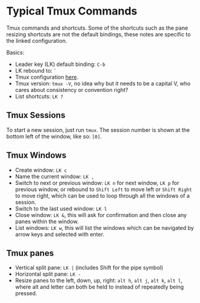 # Typical Tmux Commands

Tmux commands and shortcuts. Some of the shortcuts such as the pane resizing shortcuts are not the default bindings, these notes are specific to the linked configuration.

Basics:

* Leader key (LK) default binding: `C-b`
* LK rebound to: ``` ` ```
* Tmux configuration [here](https://github.com/JoshDoug/dotfiles/blob/master/.tmux.conf).
* Tmux version: `tmux -V`, no idea why but it needs to be a capital V, who cares about consistency or convention right?
* List shortcuts: `LK ?`

## Tmux Sessions

To start a new session, just run `tmux`. The session number is shown at the bottom left of the window, like so: `[0]`.

## Tmux Windows

* Create window: `LK c`
* Name the current window: `LK ,`
* Switch to next or previous window: `LK n` for next window, `LK p` for previous window, or rebound to `Shift Left` to move left or `Shift Right` to move right, which can be used to loop through all the windows of a session.
* Switch to the last used window: `LK l`
* Close window: `LK &`, this will ask for confirmation and then close any panes within the window.
* List windows: `LK w`, this will list the windows which can be navigated by arrow keys and selected with enter.

## Tmux panes

* Vertical split pane: `LK |` (includes Shift for the pipe symbol)
* Horizontal split pane: `LK -`
* Resize panes to the left, down, up, right: `alt h`, `alt j`, `alt k`, `alt l`, where alt and letter can both be held to instead of repeatedly being pressed.